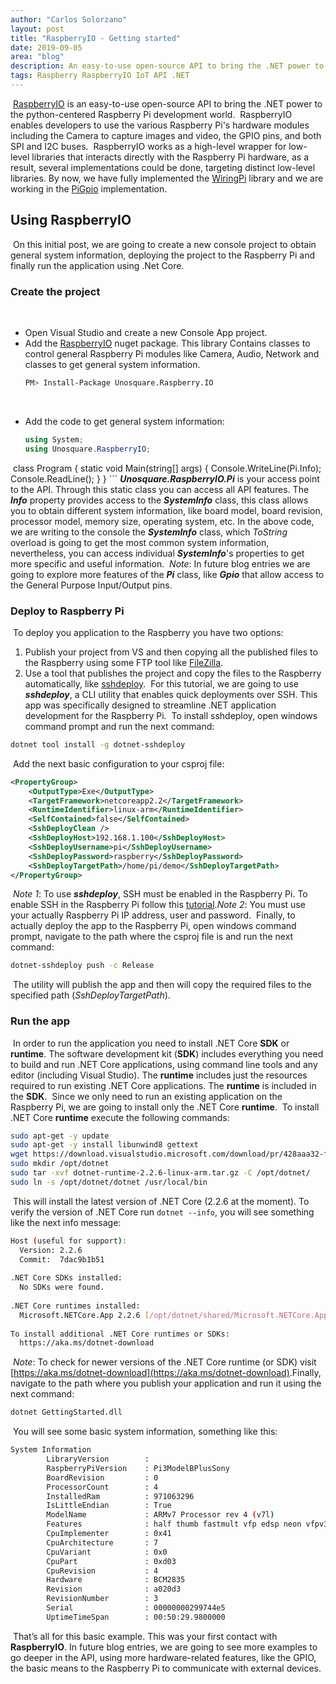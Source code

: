 ```yaml
---
author: "Carlos Solorzano"
layout: post
title: "RaspberryIO - Getting started"
date: 2019-09-05
area: "blog"
description: An easy-to-use open-source API to bring the .NET power to the python-centered Raspberry Pi development world.
tags: Raspberry RaspberryIO IoT API .NET
---
```

​
[RaspberryIO](https://github.com/unosquare/raspberryio/) is an easy-to-use open-source API to bring the .NET power to the python-centered Raspberry Pi development world.
​
RaspberryIO enables developers to use the various Raspberry Pi's hardware modules including the Camera to capture images and video, the GPIO pins, and both SPI and I2C buses.
​
RaspberryIO works as a high-level wrapper for low-level libraries that interacts directly with the Raspberry Pi hardware, as a result, several implementations could be done, targeting distinct low-level libraries. By now, we have fully implemented the [WiringPi](https://github.com/unosquare/wiringpi-dotnet/) library and we are working in the [PiGpio](https://github.com/unosquare/pigpio-dotnet/) implementation.
​
## Using RaspberryIO
​
On this initial post, we are going to create a new console project to obtain general system information, deploying the project to the Raspberry Pi and finally run the application using .Net Core.
​
### Create the project
​
- Open Visual Studio and create a new Console App project.
- Add the [RaspberryIO](https://www.nuget.org/packages/Unosquare.Raspberry.IO) nuget package. This library Contains classes to control general Raspberry Pi modules like Camera, Audio, Network and classes to get general system information.
​
    ```bash
    PM> Install-Package Unosquare.Raspberry.IO
    ```
​
- Add the code to get general system information:
​
    ```csharp
    using System;
    using Unosquare.RaspberryIO;
​
    class Program
    {
        static void Main(string[] args)
        {
            Console.WriteLine(Pi.Info);
            Console.ReadLine();
        }
    }
    ```
​
***Unosquare.RaspberryIO.Pi*** is your access point to the API. Through this static class you can access all API features. The ***Info*** property provides access to the ***SystemInfo*** class, this class allows you to obtain different system information, like board model, board revision, processor model, memory size, operating system, etc. In the above code, we are writing to the console the ***SystemInfo*** class, which _ToString_ overload is going to get the most common system information, nevertheless, you can access individual ***SystemInfo***'s properties to get more specific and useful information.
​
_Note_: In future blog entries we are going to explore more features of the ***Pi*** class, like ***Gpio*** that allow access to the General Purpose Input/Output pins.
​
### Deploy to Raspberry Pi
​
To deploy you application to the Raspberry you have two options:
​
 1. Publish  your project from VS and then copying all the published files to the Raspberry using some FTP tool like [FileZilla](https://filezilla-project.org/).
 2. Use a tool that publishes the project and copy the files to the Raspberry automatically, like [sshdeploy](https://github.com/unosquare/sshdeploy).
​
For this tutorial, we are going to use ***sshdeploy***, a CLI utility that enables quick deployments over SSH. This app was specifically designed to streamline .NET application development for the Raspberry Pi.
​
To install sshdeploy, open windows command prompt and run the next command:
​
```bash
dotnet tool install -g dotnet-sshdeploy
```
​
Add the next basic configuration to your csproj file:
​
```xml
<PropertyGroup>
    <OutputType>Exe</OutputType>
    <TargetFramework>netcoreapp2.2</TargetFramework>
    <RuntimeIdentifier>linux-arm</RuntimeIdentifier>
    <SelfContained>false</SelfContained>
    <SshDeployClean />
    <SshDeployHost>192.168.1.100</SshDeployHost>
    <SshDeployUsername>pi</SshDeployUsername>
    <SshDeployPassword>raspberry</SshDeployPassword>
    <SshDeployTargetPath>/home/pi/demo</SshDeployTargetPath>
</PropertyGroup>
```
​
*Note 1*: To use ***sshdeploy***, SSH must be enabled in the Raspberry Pi. To enable SSH in the Raspberry Pi follow this [tutorial](https://www.raspberrypi.org/documentation/remote-access/ssh/).
​
*Note 2*: You must use your actually Raspberry Pi IP address, user and password.
​
Finally, to actually deploy the app to the Raspberry Pi, open windows command prompt, navigate to the path where the csproj file is and run the next command:
​
```bash
dotnet-sshdeploy push -c Release
```
​
The utility will publish the app and then will copy the required files to the specified path (_SshDeployTargetPath_).
​
### Run the app
​
In order to run the application you need to install .NET Core **SDK** or **runtime**. The software development kit (**SDK**) includes everything you need to build and run .NET Core applications, using command line tools and any editor (including Visual Studio). The **runtime** includes just the resources required to run existing .NET Core applications. The **runtime** is included in the **SDK**.
​
Since we only need to run an existing application on the Raspberry Pi, we are going to install only the .NET Core **runtime**.
​
To install .NET Core **runtime** execute the following commands:
​
```bash
sudo apt-get -y update
sudo apt-get -y install libunwind8 gettext
wget https://download.visualstudio.microsoft.com/download/pr/428aaa32-f66c-4847-b845-aa21f90504e4/1cf033db866414997140c2672bd75069/dotnet-runtime-2.2.6-linux-arm.tar.gz
sudo mkdir /opt/dotnet
sudo tar -xvf dotnet-runtime-2.2.6-linux-arm.tar.gz -C /opt/dotnet/
sudo ln -s /opt/dotnet/dotnet /usr/local/bin
```
​
This will install the latest version of .NET Core (2.2.6 at the moment). To verify the version of .NET Core run `dotnet --info`, you will see something like the next info message:
​
```bash
Host (useful for support):
  Version: 2.2.6
  Commit:  7dac9b1b51
​
.NET Core SDKs installed:
  No SDKs were found.
​
.NET Core runtimes installed:
  Microsoft.NETCore.App 2.2.6 [/opt/dotnet/shared/Microsoft.NETCore.App]
​
To install additional .NET Core runtimes or SDKs:
  https://aka.ms/dotnet-download
```
​
_Note_: To check for newer versions of the .NET Core runtime (or SDK) visit [https://aka.ms/dotnet-download](https://aka.ms/dotnet-download).
​
Finally, navigate to the path where you publish your application and run it using the next command:
​
```bash
dotnet GettingStarted.dll
```
​
You will see some basic system information, something like this:
​
```bash
System Information
        LibraryVersion        :
        RaspberryPiVersion    : Pi3ModelBPlusSony
        BoardRevision         : 0
        ProcessorCount        : 4
        InstalledRam          : 971063296
        IsLittleEndian        : True
        ModelName             : ARMv7 Processor rev 4 (v7l)
        Features              : half thumb fastmult vfp edsp neon vfpv3 tls vfpv4 idiva idivt vfpd32 lpae evtstrm crc32
        CpuImplementer        : 0x41
        CpuArchitecture       : 7
        CpuVariant            : 0x0
        CpuPart               : 0xd03
        CpuRevision           : 4
        Hardware              : BCM2835
        Revision              : a020d3
        RevisionNumber        : 3
        Serial                : 00000000299744e5
        UptimeTimeSpan        : 00:50:29.9800000
```
​
That’s all for this basic example. This was your first contact with **RaspberryIO**. In future blog entries, we are going to see more examples to go deeper in the API, using more hardware-related features, like the GPIO, the basic means to the Raspberry Pi to communicate with external devices.